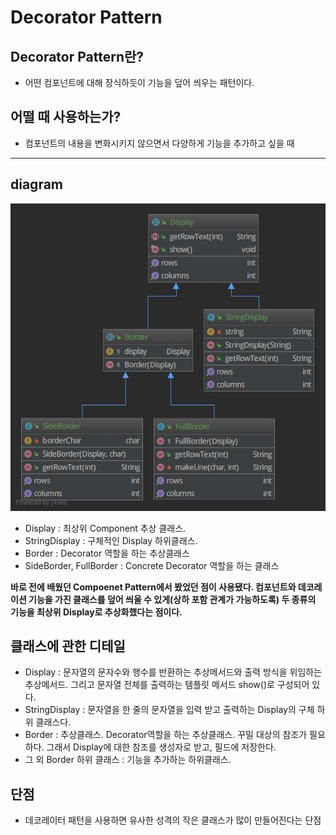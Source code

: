 # Decorator Pattern

## Decorator Pattern란?
* 어떤 컴포넌트에 대해 장식하듯이 기능을 덮어 씌우는 패턴이다.

## 어떨 때 사용하는가? 
* 컴포넌트의 내용을 변화시키지 않으면서 다양하게 기능을 추가하고 싶을 때

***
## diagram

![uml](https://github.com/chldntjr8036/designPattern/blob/master/src/main/java/Decorator/diagram.jpg?raw=true)

* Display : 최상위 Component 추상 클래스.
* StringDisplay : 구체적인 Display 하위클래스.
* Border : Decorator 역할을 하는 추상클래스
* SideBorder, FullBorder : Concrete Decorator 역할을 하는 클래스

**바로 전에 배웠던 Compoenet Pattern에서 봤었던 점이 사용됐다. 컴포넌트와 데코레이션 기능을 가진
클래스를 덮어 씌울 수 있게(상하 포함 관계가 가능하도록) 두 종류의 기능을 최상위 Display로 추상화했다는 점이다.**

## 클래스에 관한 디테일
* Display : 문자열의 문자수와 행수를 반환하는 추상메서드와 출력 방식을 위임하는 추상메서드.
그리고 문자열 전체를 출력하는 템플릿 메서드 show()로 구성되어 있다.
* StringDisplay :  문자열을 한 줄의 문자열을 입력 받고 출력하는 Display의 구체 하위 클래스다.
* Border : 추상클래스. Decorator역할을 하는 추상클래스. 꾸밀 대상의 참조가 필요하다.
그래서 Display에 대한 참조를 생성자로 받고, 필드에 저장한다.
* 그 외 Border 하위 클래스 : 기능을 추가하는 하위클래스. 


## 단점
* 데코레이터 패턴을 사용하면 유사한 성격의 작은 클래스가 많이 만들어진다는 단점
